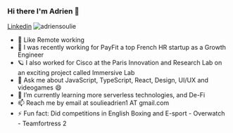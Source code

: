 ### Hi there I'm Adrien 👋
[Linkedin](https://www.linkedin.com/in/adriensouli%C3%A9)
![adriensoulie](https://i.imgur.com/eX5DobA.png)


- 🤍 Like Remote working 
- 🔭 I was recently working for PayFit a top French HR startup as a Growth Engineer
- 🪐 I also worked for Cisco at the Paris Innovation and Research Lab on an exciting project called Immersive Lab
- 💬 Ask me about JavaScript, TypeScript, React, Design, UI/UX and videogames 😄
- 🌱 I’m currently learning more serverless technologies, and De-Fi
- 📫 Reach me by email at soulieadrien1 AT gmail.com
- ⚡ Fun fact: Did competitions in English Boxing and E-sport - Overwatch - Teamfortress 2


<!--
**adriensoulie/adriensoulie** is a ✨ _special_ ✨ repository because its `README.md` (this file) appears on your GitHub profile.

Here are some ideas to get you started:

- 🔭 I’m currently working on ...
- 🌱 I’m currently learning ...
- 👯 I’m looking to collaborate on ...
- 🤔 I’m looking for help with ...
- 💬 Ask me about ...
- 📫 How to reach me: ...
- 😄 Pronouns: ...
- ⚡ Fun fact: ...
-->
